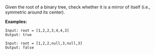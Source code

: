 Given the root of a binary tree, check whether it is a mirror of itself (i.e., symmetric around its center).

**Examples:**
```
Input: root = [1,2,2,3,4,4,3]
Output: true
```

```
Input: root = [1,2,2,null,3,null,3]
Output: false
```
